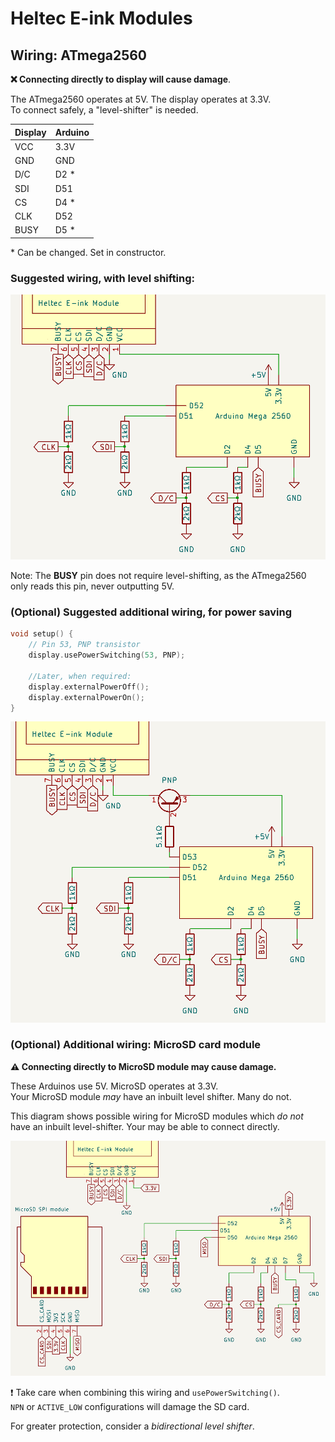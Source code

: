 # Heltec E-ink Modules
## Wiring: ATmega2560

**❌ Connecting directly to display will cause damage**.


The ATmega2560 operates at 5V. The display operates at 3.3V. <br />
To connect safely, a "level-shifter" is needed.

Display | Arduino
--------|--------
 VCC    | 3.3V
 GND    | GND
 D/C    | D2 *
 SDI    | D51
 CS     | D4 *
 CLK    | D52
 BUSY   | D5 *

\* Can be changed. Set in constructor.

### Suggested wiring, with level shifting:

![schematic of voltage dividing level shifter, connecting Arduino Mega 2560 and display](ATmega2560_voltage_divider.png)

Note: The **BUSY** pin does not require level-shifting, as the ATmega2560 only reads this pin, never outputting 5V.

### (Optional) Suggested additional wiring, for power saving

```cpp
void setup() {
    // Pin 53, PNP transistor
    display.usePowerSwitching(53, PNP);

    //Later, when required:
    display.externalPowerOff();
    display.externalPowerOn();
}
```

![schematic of display connected to Arduino Mega 2560, using PNP transistor as a switch](ATmega2560_power_switching.png)

### (Optional) Additional wiring: MicroSD card module
**⚠ Connecting directly to MicroSD module may cause damage.**

These Arduinos use 5V. MicroSD operates at 3.3V.<br />
Your MicroSD module *may* have an inbuilt level shifter. Many do not.

This diagram shows possible wiring for MicroSD modules which *do not* have an inbuilt level-shifter. Your may be able to connect directly.

![schematic of display connected to mega and microSD module](ATmega2560_SD.png)

❗ Take care when combining this wiring and `usePowerSwitching()`.<br /> `NPN` or `ACTIVE_LOW` configurations will damage the SD card. 

For greater protection, consider a *bidirectional level shifter*.
